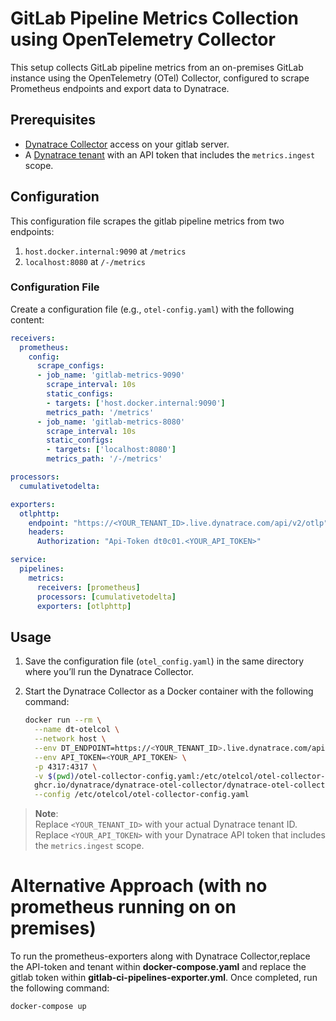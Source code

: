 # GitLab Pipeline Metrics Collection using OpenTelemetry Collector

This setup collects GitLab pipeline metrics from an on-premises GitLab instance using the OpenTelemetry (OTel) Collector, configured to scrape Prometheus endpoints and export data to Dynatrace.

## Prerequisites

- [Dynatrace Collector](https://docs.dynatrace.com/docs/shortlink/otel-collector) access on your gitlab server.
- A [Dynatrace tenant](https://www.dynatrace.com/) with an API token that includes the `metrics.ingest` scope.

## Configuration

This configuration file scrapes the gitlab pipeline metrics from two endpoints:

1. `host.docker.internal:9090` at `/metrics`
2. `localhost:8080` at `/-/metrics`

### Configuration File

Create a configuration file (e.g., `otel-config.yaml`) with the following content:

```yaml
receivers:
  prometheus:
    config:
      scrape_configs:
      - job_name: 'gitlab-metrics-9090'
        scrape_interval: 10s
        static_configs:
        - targets: ['host.docker.internal:9090']
        metrics_path: '/metrics'
      - job_name: 'gitlab-metrics-8080'
        scrape_interval: 10s
        static_configs:
        - targets: ['localhost:8080']
        metrics_path: '/-/metrics'

processors:
  cumulativetodelta:

exporters:
  otlphttp:
    endpoint: "https://<YOUR_TENANT_ID>.live.dynatrace.com/api/v2/otlp"
    headers:
      Authorization: "Api-Token dt0c01.<YOUR_API_TOKEN>"

service:
  pipelines:
    metrics:
      receivers: [prometheus]
      processors: [cumulativetodelta]
      exporters: [otlphttp]
```

## Usage

1. Save the configuration file (`otel_config.yaml`) in the same directory where you’ll run the Dynatrace Collector.  

2. Start the Dynatrace Collector as a Docker container with the following command:

   ```bash
   docker run --rm \
     --name dt-otelcol \
     --network host \
     --env DT_ENDPOINT=https://<YOUR_TENANT_ID>.live.dynatrace.com/api/v2/otlp \
     --env API_TOKEN=<YOUR_API_TOKEN> \
     -p 4317:4317 \
     -v $(pwd)/otel-collector-config.yaml:/etc/otelcol/otel-collector-config.yaml \
     ghcr.io/dynatrace/dynatrace-otel-collector/dynatrace-otel-collector:latest \
     --config /etc/otelcol/otel-collector-config.yaml
    ```

> **Note**:  
> Replace `<YOUR_TENANT_ID>` with your actual Dynatrace tenant ID.  
> Replace `<YOUR_API_TOKEN>` with your Dynatrace API token that includes the `metrics.ingest` scope.

# Alternative Approach (with no prometheus running on on premises)  
To run the prometheus-exporters along with Dynatrace Collector,replace the API-token and tenant within **docker-compose.yaml** and replace the gitlab token within **gitlab-ci-pipelines-exporter.yml**.
Once completed, run the following command:  
```
docker-compose up
```


